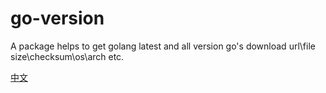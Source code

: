 # go-version 
A package helps to get golang latest and all version go's  download url\file size\checksum\os\arch etc.

[中文](./README_CN.md)
